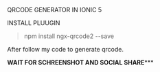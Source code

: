 QRCODE GENERATOR IN IONIC 5

INSTALL PLUUGIN 

> npm install ngx-qrcode2 --save

After follow my code to generate qrcode.


********************WAIT FOR SCHREENSHOT AND SOCIAL SHARE***********************
